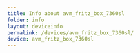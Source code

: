 ```yaml
---
title: Info about avm_fritz_box_7360sl
folder: info
layout: deviceinfo
permalink: /devices/avm_fritz_box_7360sl/
device: avm_fritz_box_7360sl
---
```

